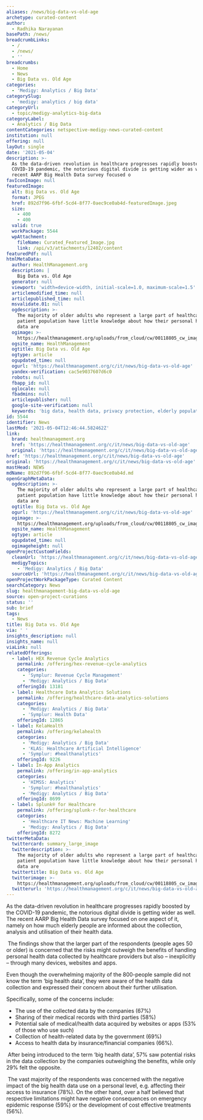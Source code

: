 ```yaml
---
aliases: /news/big-data-vs-old-age
archetype: curated-content
author:
  - Radhika Narayanan
basePath: /news/
breadcrumbLinks:
  - /
  - /news/
  - ''
breadcrumbs:
  - Home
  - News
  - Big Data vs. Old Age
categories:
  - 'Medigy: Analytics / Big Data'
categorySlug:
  - 'medigy: analytics / big data'
categoryUrl:
  - topic/medigy-analytics-big-data
categoryLabel:
  - Analytics / Big Data
contentCategories: netspective-medigy-news-curated-content
institution: null
offering: null
layOut: single
date: '2021-05-04'
description: >-
  As the data-driven revolution in healthcare progresses rapidly boosted by the
  COVID-19 pandemic, the notorious digital divide is getting wider as well. The
  recent AARP Big Health Data survey focused o
favIconImage: null
featuredImage:
  alt: Big Data vs. Old Age
  format: JPEG
  href: 892d7f96-6fbf-5cd4-8f77-0aec9ce0ab4d-featuredImage.jpeg
  size:
    - 400
    - 400
  valid: true
  workPackage: 5544
  wpAttachment:
    fileName: Curated_Featured_Image.jpg
    link: /api/v3/attachments/12402/content
featuredPdf: null
htmlMetaData:
  author: HealthManagement.org
  description: |
    Big Data vs. Old Age
  generator: null
  viewport: 'width=device-width, initial-scale=1.0, maximum-scale=1.5'
  articlemodified_time: null
  articlepublished_time: null
  msvalidate.01: null
  ogdescription: >-
    The majority of older adults who represent a large part of healthcare
    patient population have little knowledge about how their personal health
    data are
  ogimage: >-
    https://healthmanagement.org/uploads/from_cloud/cw/00118805_cw_image_wi_569363b9699b9161887f6b78fb580385.jpg
  ogsite_name: HealthManagement
  ogtitle: Big Data vs. Old Age
  ogtype: article
  ogupdated_time: null
  ogurl: 'https://healthmanagement.org/c/it/news/big-data-vs-old-age'
  yandex-verification: cac5e9037607d6c0
  robots: null
  fbapp_id: null
  oglocale: null
  fbadmins: null
  articlepublisher: null
  google-site-verification: null
  keywords: 'big data, health data, privacy protection, elderly population'
id: 5544
identifier: News
lastMod: '2021-05-04T12:46:44.582462Z'
link:
  brand: healthmanagement.org
  href: 'https://healthmanagement.org/c/it/news/big-data-vs-old-age'
  original: 'https://healthmanagement.org/c/it/news/big-data-vs-old-age'
href: 'https://healthmanagement.org/c/it/news/big-data-vs-old-age'
original: 'https://healthmanagement.org/c/it/news/big-data-vs-old-age'
mastHead: NEWS
mdName: 892d7f96-6fbf-5cd4-8f77-0aec9ce0ab4d.md
openGraphMetaData:
  ogdescription: >-
    The majority of older adults who represent a large part of healthcare
    patient population have little knowledge about how their personal health
    data are
  ogtitle: Big Data vs. Old Age
  ogurl: 'https://healthmanagement.org/c/it/news/big-data-vs-old-age'
  ogimage: >-
    https://healthmanagement.org/uploads/from_cloud/cw/00118805_cw_image_wi_569363b9699b9161887f6b78fb580385.jpg
  ogsite_name: HealthManagement
  ogtype: article
  ogupdated_time: null
  ogimageheight: null
openProjectCustomFields:
  cleanUrl: 'https://healthmanagement.org/c/it/news/big-data-vs-old-age'
  medigyTopics:
    - 'Medigy: Analytics / Big Data'
  sourceUrl: 'https://healthmanagement.org/c/it/news/big-data-vs-old-age'
openProjectWorkPackageType: Curated Content
searchCategory: News
slug: healthmanagement-big-data-vs-old-age
source: open-project-curations
status: ''
sub: brief
tags:
  - News
title: Big Data vs. Old Age
via: ' '
insights_description: null
insights_name: null
viaLink: null
relatedOfferings:
  - label: HEX Revenue Cycle Analytics
    permalink: /offering/hex-revenue-cycle-analytics
    categories:
      - 'Symplur: Revenue Cycle Management'
      - 'Medigy: Analytics / Big Data'
    offeringId: 13181
  - label: Healthcare Data Analytics Solutions
    permalink: /offering/healthcare-data-analytics-solutions
    categories:
      - 'Medigy: Analytics / Big Data'
      - 'Symplur: Health Data'
    offeringId: 12865
  - label: KelaHealth
    permalink: /offering/kelahealth
    categories:
      - 'Medigy: Analytics / Big Data'
      - 'KLAS: Healthcare Artificial Intelligence'
      - 'Symplur: #healthanalytics'
    offeringId: 9226
  - label: In-App Analytics
    permalink: /offering/in-app-analytics
    categories:
      - 'HIMSS: Analytics'
      - 'Symplur: #healthanalytics'
      - 'Medigy: Analytics / Big Data'
    offeringId: 8699
  - label: Splunk® for Healthcare
    permalink: /offering/splunk-r-for-healthcare
    categories:
      - 'Healthcare IT News: Machine Learning'
      - 'Medigy: Analytics / Big Data'
    offeringId: 8272
twitterMetaData:
  twittercard: summary_large_image
  twitterdescription: >-
    The majority of older adults who represent a large part of healthcare
    patient population have little knowledge about how their personal health
    data are
  twittertitle: Big Data vs. Old Age
  twitterimage: >-
    https://healthmanagement.org/uploads/from_cloud/cw/00118805_cw_image_wi_569363b9699b9161887f6b78fb580385.jpg
  twitterurl: 'https://healthmanagement.org/c/it/news/big-data-vs-old-age'
---
```

<p>As the data-driven revolution in healthcare progresses rapidly boosted by the COVID-19 pandemic, the notorious digital divide is getting wider as well. The recent AARP Big Health Data survey focused on one aspect of it, namely on how much elderly people are informed about the collection, analysis and utilisation of their health data.</p><p>&nbsp;The findings show that the larger part of the respondents (people ages 50 or older) is concerned that the risks might outweigh the benefits of handling personal health data collected by healthcare providers but also – inexplicitly – through many devices, websites and apps.&nbsp;</p><p>Even though the overwhelming majority of the 800-people sample did not know the term ‘big health data’, they were aware of the health data collection and expressed their concern about their further utilisation.&nbsp;</p><p>Specifically, some of the concerns include:</p><ul><li>The use of the collected data by the companies (67%)</li><li>Sharing of their medical records with third parties (58%)</li><li>Potential sale of medical/health data acquired by websites or apps (53% of those who use such)</li><li>Collection of health-related data by the government (69%)</li><li>Access to health data by insurance/financial companies (66%).</li></ul><p>&nbsp;After being introduced to the term ‘big health data’, 57% saw potential risks in the data collection by the companies outweighing the benefits, while only 29% felt the opposite.</p><p>&nbsp;The vast majority of the respondents was concerned with the negative impact of the big health data use on a personal level, e.g. affecting their access to insurance (78%). On the other hand, over a half believed that respective limitations might have negative consequences on emergency epidemic response (59%) or the development of cost effective treatments (56%).&nbsp;</p>
